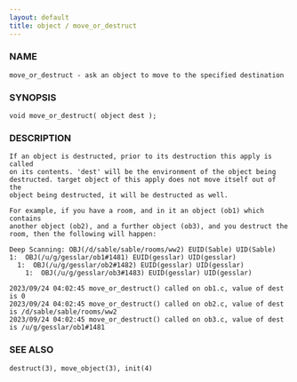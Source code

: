 ```yaml
---
layout: default
title: object / move_or_destruct
---
```


### NAME

    move_or_destruct - ask an object to move to the specified destination

### SYNOPSIS

    void move_or_destruct( object dest );

### DESCRIPTION

    If an object is destructed, prior to its destruction this apply is called
    on its contents. 'dest' will be the environment of the object being
    destructed. target object of this apply does not move itself out of the
    object being destructed, it will be destructed as well.

    For example, if you have a room, and in it an object (ob1) which contains
    another object (ob2), and a further object (ob3), and you destruct the
    room, then the following will happen:

    Deep Scanning: OBJ(/d/sable/sable/rooms/ww2) EUID(Sable) UID(Sable)
    1:  OBJ(/u/g/gesslar/ob1#1481) EUID(gesslar) UID(gesslar)
      1:  OBJ(/u/g/gesslar/ob2#1482) EUID(gesslar) UID(gesslar)
        1:  OBJ(/u/g/gesslar/ob3#1483) EUID(gesslar) UID(gesslar)

    2023/09/24 04:02:45 move_or_destruct() called on ob1.c, value of dest is 0
    2023/09/24 04:02:45 move_or_destruct() called on ob2.c, value of dest is /d/sable/sable/rooms/ww2
    2023/09/24 04:02:45 move_or_destruct() called on ob3.c, value of dest is /u/g/gesslar/ob1#1481
### SEE ALSO

    destruct(3), move_object(3), init(4)

